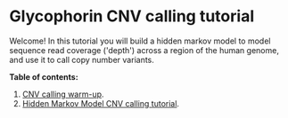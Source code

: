 # Glycophorin CNV calling tutorial

Welcome! In this tutorial you will build a hidden markov model to model sequence read coverage
('depth') across a region of the human genome, and use it to call copy number variants.

**Table of contents:**

1. [CNV calling warm-up](./glycophorin_cnv_warmup.md).
2. [Hidden Markov Model CNV calling tutorial](./glycophorin_cnv_hmm.md).

